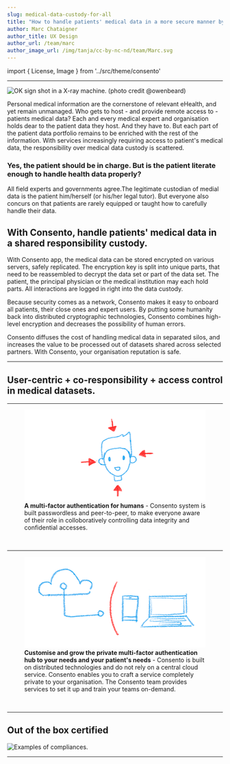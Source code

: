 ```yaml
---
slug: medical-data-custody-for-all
title: "How to handle patients' medical data in a more secure manner by distributing responsibilities."
author: Marc Chataigner
author_title: UX Design
author_url: /team/marc
author_image_url: /img/tanja/cc-by-nc-nd/team/Marc.svg
---
```


import { License, Image } from '../src/theme/consento'

--- 

<Image
  src="img/external/unsplash/Owen-Beard-DK8jXx1B-1c-unsplash-CUT.jpg"
  caption=""
  alt="OK sign shot in a X-ray machine. (photo credit @owenbeard)"
/>


Personal medical information are the cornerstone of relevant eHealth, and yet remain unmanaged.
Who gets to host - and provide remote access to - patients medical data? Each and every medical expert and organisation holds dear to the patient data they host. And they have to. But each part of the patient data portfolio remains to be enriched with the rest of the information. With services increasingly requiring access to patient's medical data, the responsibility over medical data custody is scattered. 
<!--truncate-->

### Yes, the patient should be in charge. But is the patient literate enough to handle health data properly? 

All field experts and governments agree.The legitimate custodian of medial data is the patient him/herself (or his/her legal tutor). But everyone also concurs on that patients are rarely equipped or taught how to carefully handle their data. 

## With Consento, handle patients' medical data in a shared responsibility custody.

With Consento app, the medical data can be stored encrypted on various servers, safely replicated. The encryption key is split into unique parts, that need to be reassembled to decrypt the data set or part of the data set. The patient, the principal physician or the medical institution may each hold parts. All interactions are logged in right into the data custody.

Because security comes as a network, Consento makes it easy to onboard all patients, their close ones and expert users. By putting some humanity back into distributed cryptographic technologies, Consento combines high-level encryption and decreases the possibility of human errors.

Consento diffuses the cost of handling medical data in separated silos, and increases the value to be processed out of  datasets shared across selected partners. With Consento, your organisation reputation is safe.

---

## User-centric + co-responsibility + access control in medical datasets.

--- 

<figure className="kg-card kg-image-card kg-card-hascaption">
  <img src="/img/tanja/cc-by-nc-sa/in-control/human-centric.png" style={{ float: 'left', width: '30%' }} />
  <figcaption><strong>A multi-factor authentication for humans</strong> - Consento system is built passwordless and peer-to-peer, to make everyone aware of their role in colloboratively controlling data integrity and confidential accesses.</figcaption>
</figure>
<br/>

---

<figure className="kg-card kg-image-card kg-card-hascaption">
  <img src="/img/tanja/cc-by-nc-sa/in-control/no-server-necessary.png" style={{ float: 'left', width: '30%' }} />
  <figcaption><strong>Customise and grow the private multi-factor authentication hub to your needs and your patient's needs</strong> - Consento is built on distributed technologies and do not rely on a central cloud service. Consento enables you to craft a service completely private to your organisation. The Consento team provides services to set it up and train your teams on-demand.</figcaption>
</figure>
<br/>

--- 

## Out of the box certified

<Image
  src="/img/external/fair-use/HIPAA-compliance-logo.jpg"
  caption="..."
  alt="Examples of compliances."
/>

--- 

<License author="yuko" year="2021" license="CC-BY-NC-SA" />
